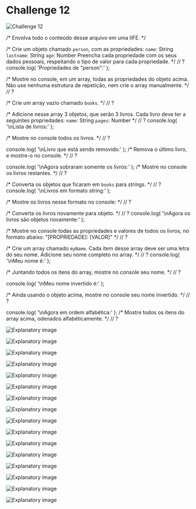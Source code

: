 # Challenge 12

![Challenge 12]()


/*
Envolva todo o conteúdo desse arquivo em uma IIFE.
*/

/*
Crie um objeto chamado `person`, com as propriedades:
    `name`: String
    `lastname`: String
    `age`: Number
Preencha cada propriedade com os seus dados pessoais, respeitando o tipo
de valor para cada propriedade.
*/
// ?
console.log( 'Propriedades de "person":' );

/*
Mostre no console, em um array, todas as propriedades do objeto acima.
Não use nenhuma estrutura de repetição, nem crie o array manualmente.
*/
// ?

/*
Crie um array vazio chamado `books`.
*/
// ?

/*
Adicione nesse array 3 objetos, que serão 3 livros. Cada livro deve ter a
seguintes propriedades:
`name`: String
`pages`: Number
*/
// ?
console.log( '\nLista de livros:' );

/*
Mostre no console todos os livros.
*/
// ?

console.log( '\nLivro que está sendo removido:' );
/*
Remova o último livro, e mostre-o no console.
*/
// ?

console.log( '\nAgora sobraram somente os livros:' );
/*
Mostre no console os livros restantes.
*/
// ?

/*
Converta os objetos que ficaram em `books` para strings.
*/
// ?
console.log( '\nLivros em formato string:' );

/*
Mostre os livros nesse formato no console:
*/
// ?

/*
Converta os livros novamente para objeto.
*/
// ?
console.log( '\nAgora os livros são objetos novamente:' );

/*
Mostre no console todas as propriedades e valores de todos os livros,
no formato abaixo:
    "[PROPRIEDADE]: [VALOR]"
*/
// ?

/*
Crie um array chamado `myName`. Cada item desse array deve ser uma letra do
seu nome. Adicione seu nome completo no array.
*/
// ?
console.log( '\nMeu nome é:' );

/*
Juntando todos os itens do array, mostre no console seu nome.
*/
// ?

console.log( '\nMeu nome invertido é:' );

/*
Ainda usando o objeto acima, mostre no console seu nome invertido.
*/
// ?

console.log( '\nAgora em ordem alfabética:' );
/*
Mostre todos os itens do array acima, odenados alfabéticamente.
*/
// ?

![Explanatory image]()

![Explanatory image]()

![Explanatory image]()

![Explanatory image]()

![Explanatory image]()

![Explanatory image]()

![Explanatory image]()

![Explanatory image]()

![Explanatory image]()

![Explanatory image]()

![Explanatory image]()

![Explanatory image]()

![Explanatory image]()

![Explanatory image]()

![Explanatory image]()

![Explanatory image]()